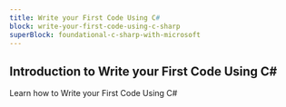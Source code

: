 ```yaml
---
title: Write your First Code Using C#
block: write-your-first-code-using-c-sharp
superBlock: foundational-c-sharp-with-microsoft
---
```


## Introduction to Write your First Code Using C#

Learn how to Write your First Code Using C#
